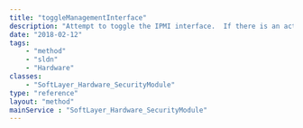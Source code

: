 ```yaml
---
title: "toggleManagementInterface"
description: "Attempt to toggle the IPMI interface.  If there is an active transaction on the server, it will throw an exception. This method creates a transaction to toggle the interface.  It is not instant. "
date: "2018-02-12"
tags:
    - "method"
    - "sldn"
    - "Hardware"
classes:
    - "SoftLayer_Hardware_SecurityModule"
type: "reference"
layout: "method"
mainService : "SoftLayer_Hardware_SecurityModule"
---
```

